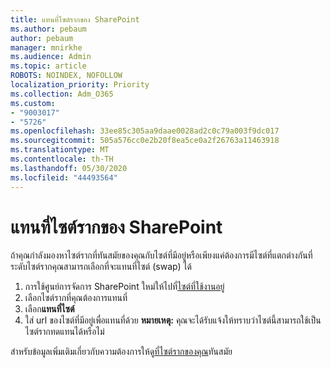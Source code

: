 ```yaml
---
title: แทนที่ไซต์รากของ SharePoint
ms.author: pebaum
author: pebaum
manager: mnirkhe
ms.audience: Admin
ms.topic: article
ROBOTS: NOINDEX, NOFOLLOW
localization_priority: Priority
ms.collection: Adm_O365
ms.custom:
- "9003017"
- "5726"
ms.openlocfilehash: 33ee85c305aa9daae0028ad2c0c79a003f9dc017
ms.sourcegitcommit: 505a576cc0e2b20f8ea5ce0a2f26763a11463918
ms.translationtype: MT
ms.contentlocale: th-TH
ms.lasthandoff: 05/30/2020
ms.locfileid: "44493564"
---
```

# <a name="replace-the-sharepoint-root-site"></a>แทนที่ไซต์รากของ SharePoint
ถ้าคุณกำลังมองหาไซต์รากที่ทันสมัยของคุณกับไซต์ที่มีอยู่หรือเพียงแค่ต้องการมีไซต์ที่แตกต่างกันที่ระดับไซต์รากคุณสามารถเลือกที่จะแทนที่ไซต์ (swap) ได้

1. การใช้ศูนย์การจัดการ SharePoint ใหม่ให้ไปที่[ไซต์ที่ใช้งานอยู่](https://admin.microsoft.com/sharepoint?page=siteManagement&modern=true)
2. เลือกไซต์รากที่คุณต้องการแทนที่
3. เลือก**แทนที่ไซต์**
4. ใส่ url ของไซต์ที่มีอยู่เพื่อแทนที่ด้วย **หมายเหตุ:** คุณจะได้รับแจ้งให้ทราบว่าไซต์นี้สามารถใช้เป็นไซต์รากทดแทนได้หรือไม่

สำหรับข้อมูลเพิ่มเติมเกี่ยวกับความต้องการให้ดู[ที่ไซต์รากของคุณ](https://docs.microsoft.com/sharepoint/modern-root-site)ทันสมัย